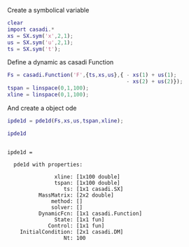 


Create a symbolical variable



```matlab
clear
import casadi.*
xs = SX.sym('x',2,1);
us = SX.sym('u',2,1);
ts = SX.sym('t');
```


Define a dynamic as casadi Function



```matlab
Fs = casadi.Function('F',{ts,xs,us},{ - xs(1) + us(1);
                                      - xs(2) + us(2)});
tspan = linspace(0,1,100);
xline = linspace(0,1,100);
```


And create a object ode



```matlab
ipde1d = pde1d(Fs,xs,us,tspan,xline);
```



```matlab
ipde1d
```




```

ipde1d = 

  pde1d with properties:

               xline: [1x100 double]
               tspan: [1x100 double]
                  ts: [1x1 casadi.SX]
          MassMatrix: [2x2 double]
              method: []
              solver: []
          DynamicFcn: [1x1 casadi.Function]
               State: [1x1 fun]
             Control: [1x1 fun]
    InitialCondition: [2x1 casadi.DM]
                  Nt: 100


```



